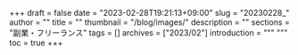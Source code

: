 +++
draft = false
date = "2023-02-28T19:21:13+09:00"
slug = "20230228_"
author = ""
title = ""
thumbnail = "/blog/images/"
description = ""
sections = "副業・フリーランス"
tags = []
archives = ["2023/02"]
introduction = """ """
toc = true
+++
